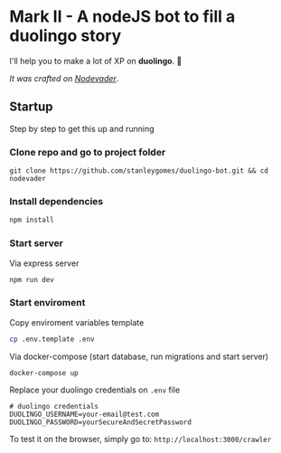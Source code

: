 # Mark II - A nodeJS bot to fill a duolingo story

I'll help you to make a lot of XP on **duolingo**. 🚀

*It was crafted on [Nodevader](https://github.com/stanleygomes/nodevader)*.

## Startup

Step by step to get this up and running

### Clone repo and go to project folder

```
git clone https://github.com/stanleygomes/duolingo-bot.git && cd nodevader
```

### Install dependencies

```bash
npm install
```

### Start server

Via express server

```bash
npm run dev
```

### Start enviroment

Copy enviroment variables template

```bash
cp .env.template .env
```

Via docker-compose (start database, run migrations and start server)

```bash
docker-compose up
```

Replace your duolingo credentials on `.env` file

```
# duolingo credentials
DUOLINGO_USERNAME=your-email@test.com
DUOLINGO_PASSWORD=yourSecureAndSecretPassword
```

To test it on the browser, simply go to: `http://localhost:3000/crawler`
